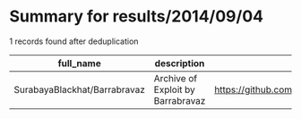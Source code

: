 
# Summary for results/2014/09/04
    
1 records found after deduplication

| full_name | description | html_url | matched_list | matched_count | pushed_at | size | stargazers_count | language | forks_count | vul_ids |
|------------------------------|-----------------------------------|-------------------------------------------------|----------------|-----------------|---------------------------|--------|--------------------|------------|---------------|-----------|
| SurabayaBlackhat/Barrabravaz | Archive of Exploit by Barrabravaz | https://github.com/SurabayaBlackhat/Barrabravaz | ['exploit'] | 1 | 2014-09-04 22:17:20+00:00 | 280 | 0 | nan | 0 | [] |
